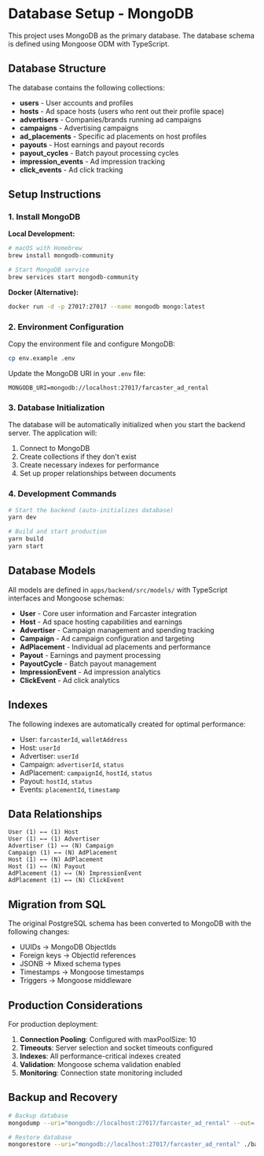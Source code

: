 # Database Setup - MongoDB

This project uses MongoDB as the primary database. The database schema is defined using Mongoose ODM with TypeScript.

## Database Structure

The database contains the following collections:

- **users** - User accounts and profiles
- **hosts** - Ad space hosts (users who rent out their profile space)
- **advertisers** - Companies/brands running ad campaigns
- **campaigns** - Advertising campaigns
- **ad_placements** - Specific ad placements on host profiles
- **payouts** - Host earnings and payout records
- **payout_cycles** - Batch payout processing cycles
- **impression_events** - Ad impression tracking
- **click_events** - Ad click tracking

## Setup Instructions

### 1. Install MongoDB

**Local Development:**
```bash
# macOS with Homebrew
brew install mongodb-community

# Start MongoDB service
brew services start mongodb-community
```

**Docker (Alternative):**
```bash
docker run -d -p 27017:27017 --name mongodb mongo:latest
```

### 2. Environment Configuration

Copy the environment file and configure MongoDB:
```bash
cp env.example .env
```

Update the MongoDB URI in your `.env` file:
```env
MONGODB_URI=mongodb://localhost:27017/farcaster_ad_rental
```

### 3. Database Initialization

The database will be automatically initialized when you start the backend server. The application will:

1. Connect to MongoDB
2. Create collections if they don't exist
3. Create necessary indexes for performance
4. Set up proper relationships between documents

### 4. Development Commands

```bash
# Start the backend (auto-initializes database)
yarn dev

# Build and start production
yarn build
yarn start
```

## Database Models

All models are defined in `apps/backend/src/models/` with TypeScript interfaces and Mongoose schemas:

- **User** - Core user information and Farcaster integration
- **Host** - Ad space hosting capabilities and earnings
- **Advertiser** - Campaign management and spending tracking
- **Campaign** - Ad campaign configuration and targeting
- **AdPlacement** - Individual ad placements and performance
- **Payout** - Earnings and payment processing
- **PayoutCycle** - Batch payout management
- **ImpressionEvent** - Ad impression analytics
- **ClickEvent** - Ad click analytics

## Indexes

The following indexes are automatically created for optimal performance:

- User: `farcasterId`, `walletAddress`
- Host: `userId`
- Advertiser: `userId`
- Campaign: `advertiserId`, `status`
- AdPlacement: `campaignId`, `hostId`, `status`
- Payout: `hostId`, `status`
- Events: `placementId`, `timestamp`

## Data Relationships

```
User (1) ←→ (1) Host
User (1) ←→ (1) Advertiser
Advertiser (1) ←→ (N) Campaign
Campaign (1) ←→ (N) AdPlacement
Host (1) ←→ (N) AdPlacement
Host (1) ←→ (N) Payout
AdPlacement (1) ←→ (N) ImpressionEvent
AdPlacement (1) ←→ (N) ClickEvent
```

## Migration from SQL

The original PostgreSQL schema has been converted to MongoDB with the following changes:

- UUIDs → MongoDB ObjectIds
- Foreign keys → ObjectId references
- JSONB → Mixed schema types
- Timestamps → Mongoose timestamps
- Triggers → Mongoose middleware

## Production Considerations

For production deployment:

1. **Connection Pooling**: Configured with maxPoolSize: 10
2. **Timeouts**: Server selection and socket timeouts configured
3. **Indexes**: All performance-critical indexes created
4. **Validation**: Mongoose schema validation enabled
5. **Monitoring**: Connection state monitoring included

## Backup and Recovery

```bash
# Backup database
mongodump --uri="mongodb://localhost:27017/farcaster_ad_rental" --out=./backup

# Restore database
mongorestore --uri="mongodb://localhost:27017/farcaster_ad_rental" ./backup/farcaster_ad_rental
```


